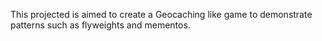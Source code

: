 This projected is aimed to create a Geocaching like game to demonstrate patterns such as flyweights and mementos.

